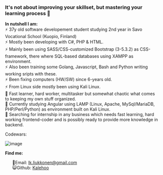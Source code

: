 
### It's not about improving your skillset, but mastering your learning process :book:

<!--
**Kalehoo/kalehoo** is a ✨ _special_ ✨ repository because its `README.md` (this file) appears on your GitHub profile.

Here are some ideas to get you started:

- 🔭 I’m currently working on ...
- 🌱 I’m currently learning ...
- 👯 I’m looking to collaborate on ...
- 🤔 I’m looking for help with ...
- 💬 Ask me about ...
- 📫 How to reach me: ...
- 😄 Pronouns: ...
- ⚡ Fun fact: ...
-->

**In nutshell I am:**
<br>⚡ 37y old software developement student studying 2nd year in Savo Vocational School (Kuopio, Finland)
<br>⚡ Mostly been developing with C#, PHP & HTML.
<br>⚡ Mainly been using SASS/CSS-customized Bootstrap (3-5.3.2) as CSS-framework, there where SQL-based databases using XAMPP as environment.
<br>⚡ Also been training some Golang, Javascript, Bash and Python writing working sripts with these.
<br>⚡ Been fixing computers (HW/SW) since 6-years old.
<br>⚡ From Linux side mostly been using Kali Linux.
<br>👨 Fast learner, hard worker, multitasker but somewhat chaotic what comes to keeping my own stuff organized.
<br>🌱 Currently studying Angular using LAMP (Linux, Apache, MySql/MariaDB, PHP/Perl/Python) as environment built on Kali Linux.
<br>🔭 Searching for internship in any business which needs fast learning, hard working frontend-coder and is possibly ready to provide more knowledge in backend.

Codewars:

![image](https://www.codewars.com/users/Lauri%20Liukkonen/badges/micro)

**Find me:**
<ul style="list-style-type:none;  ">
  <li>📧Email: <a href="mailto:lk.liukkonen@gmail.com">lk.liukkonen@gmail.com</a></li>
  <li>😺Github: <a href="https://github.com/Kalehoo/">Kalehoo</a></li>
</ul>
